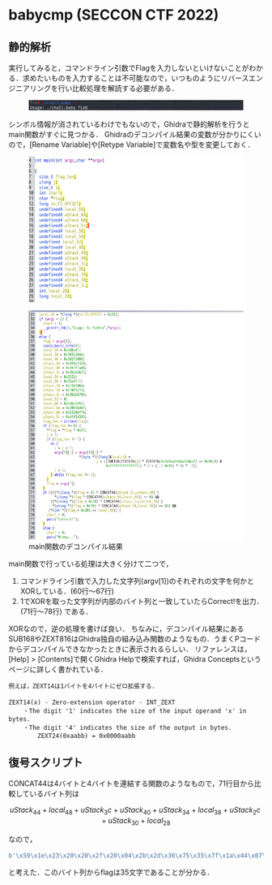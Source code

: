 # babycmp (SECCON CTF 2022)

## 静的解析
実行してみると，コマンドライン引数でFlagを入力しないといけないことがわかる．求めたいものを入力することは不可能なので，いつものようにリバースエンジニアリングを行い比較処理を解読する必要がある．
<figure><img src="../assets/usage.png" alt=""><img src="../assets/main2.png" alt=""><figcaption></figcaption></figure>

シンボル情報が消されているわけでもないので，Ghidraで静的解析を行うとmain関数がすぐに見つかる．
Ghidraのデコンパイル結果の変数が分かりにくいので，[Rename Variable]や[Retype Variable]で変数名や型を変更しておく．
<figure><img src="../assets/decompiler2.png" alt=""><img src="../assets/main2.png" alt=""><figcaption></figcaption></figure>
<figure><img src="../assets/decompile.png" alt=""><img src="../assets/main2.png" alt=""><figcaption>main関数のデコンパイル結果</figcaption></figure>

main関数で行っている処理は大きく分けて二つで，
1. コマンドライン引数で入力した文字列(argv[1])のそれぞれの文字を何かとXORしている．(60行～67行)
2. 1でXORを取った文字列が内部のバイト列と一致していたらCorrect!を出力．(71行～78行)
である．

XORなので，逆の処理を書けば良い．
    ちなみに，デコンパイル結果にあるSUB168やZEXT816はGhidra独自の組み込み関数のようなもの．うまくPコードからデコンパイルできなかったときに表示されるらしい．
    リファレンスは，[Help] > [Contents]で開くGhidra Helpで検索すれば，Ghidra Conceptsというページに詳しく書かれている． 

    例えば，ZEXT14は1バイトを4バイトにゼロ拡張する．

    ZEXT14(x) - Zero-extension operator - INT_ZEXT
        ・The digit '1' indicates the size of the input operand 'x' in bytes.
        ・The digit '4' indicates the size of the output in bytes.
            ZEXT24(0xaabb) = 0x0000aabb



## 復号スクリプト
CONCAT44は4バイトと4バイトを連結する関数のようなもので，71行目から比較しているバイト列は
```math 
uStack_44 + local_48 + uStack_3c + uStack_40 + uStack_34 + local_38 + uStack_2c + uStack_30 + local_28
```
なので，
```python
b'\x59\x1e\x23\x20\x20\x2f\x20\x04\x2b\x2d\x36\x75\x35\x7f\x1a\x44\x07\x36\x50\x6d\x03\x5a\x17\x11\x36\x2b\x47\x04\x01\x09\x3c\x15\x38\x0a\x41'
```
と考えた．このバイト列からflagは35文字であることが分かる．